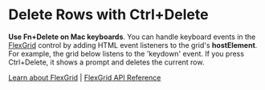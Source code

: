Delete Rows with Ctrl+Delete
============================

**Use Fn+Delete on Mac keyboards**. You can handle keyboard events in the [FlexGrid](https://www.grapecity.com/wijmo/api/classes/wijmo_grid.flexgrid.html) control by adding HTML event listeners to the grid's **hostElement**. For example, the grid below listens to the 'keydown' event. If you press Ctrl+Delete, it shows a prompt and deletes the current row. 

[Learn about FlexGrid](https://www.grapecity.com/wijmo/flexgrid-javascript-data-grid) | [FlexGrid API Reference](https://www.grapecity.com/wijmo/api/classes/wijmo_grid.flexgrid.html)
